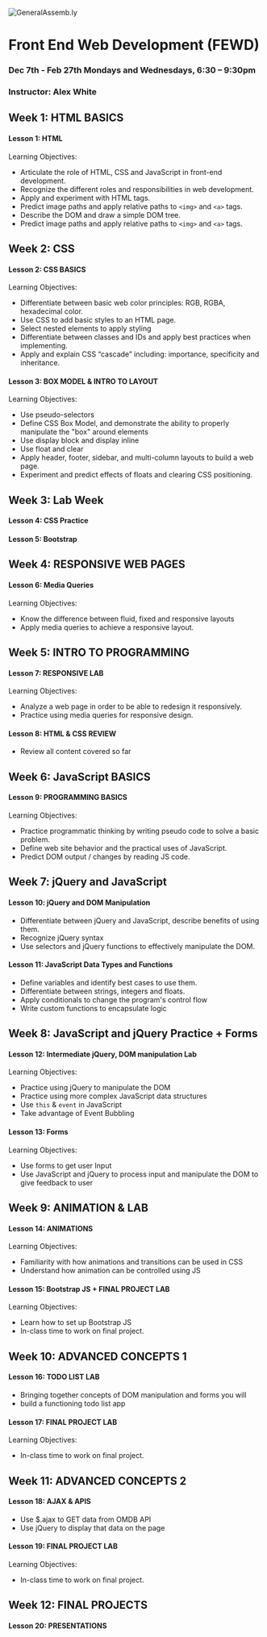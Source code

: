 ![GeneralAssemb.ly](https://github.com/generalassembly/ga-ruby-on-rails-for-devs/raw/master/images/ga.png "GeneralAssemb.ly")

# Front End Web Development (FEWD)
### Dec 7th - Feb 27th Mondays and Wednesdays, 6:30 – 9:30pm
### Instructor: Alex White

## Week 1: HTML BASICS
#### Lesson 1: HTML
Learning Objectives:
- Articulate the role of HTML, CSS and JavaScript in front-end development.
- Recognize the different roles and responsibilities in web development.
- Apply and experiment with HTML tags.
- Predict image paths and apply relative paths to `<img>` and `<a>` tags.
- Describe the DOM and draw a simple DOM tree.
- Predict image paths and apply relative paths to `<img>` and `<a>` tags.

## Week 2: CSS
#### Lesson 2: CSS BASICS
Learning Objectives:
- Differentiate between basic web color principles: RGB, RGBA, hexadecimal color.
- Use CSS to add basic styles to an HTML page.
- Select nested elements to apply styling
- Differentiate between classes and IDs and apply best practices when implementing.
- Apply and explain CSS “cascade” including: importance, specificity and inheritance.

#### Lesson 3: BOX MODEL & INTRO TO LAYOUT
Learning Objectives:
- Use pseudo-selectors
- Define CSS Box Model, and demonstrate the ability to properly manipulate the "box" around elements
- Use display block and display inline
- Use float and clear
- Apply header, footer, sidebar, and multi-column layouts to build a web page.
- Experiment and predict effects of floats and clearing CSS positioning.

## Week 3: Lab Week
#### Lesson 4: CSS Practice
#### Lesson 5: Bootstrap

## Week 4: RESPONSIVE WEB PAGES
#### Lesson 6: Media Queries
Learning Objectives:
- Know the difference between fluid, fixed and responsive layouts
- Apply media queries to achieve a responsive layout.

## Week 5: INTRO TO PROGRAMMING
#### Lesson 7: RESPONSIVE LAB
Learning Objectives:
- Analyze a web page in order to be able to redesign it responsively.
- Practice using media queries for responsive design.

#### Lesson 8: HTML & CSS REVIEW 
- Review all content covered so far

## Week 6: JavaScript BASICS

#### Lesson 9: PROGRAMMING BASICS
Learning Objectives:
- Practice programmatic thinking by writing pseudo code to solve a basic problem.
- Define web site behavior and the practical uses of JavaScript.
- Predict DOM output / changes by reading JS code.

## Week 7: jQuery and JavaScript
#### Lesson 10: jQuery and DOM Manipulation 
- Differentiate between jQuery and JavaScript, describe benefits of using them.
- Recognize jQuery syntax
- Use selectors and jQuery functions to effectively manipulate the DOM.

#### Lesson 11: JavaScript Data Types and Functions
- Define variables and identify best cases to use them.
- Differentiate between strings, integers and floats.
- Apply conditionals to change the program's control flow
- Write custom functions to encapsulate logic

## Week 8: JavaScript and jQuery Practice + Forms
#### Lesson 12: Intermediate jQuery, DOM manipulation Lab
Learning Objectives:
- Practice using jQuery to manipulate the DOM
- Practice using more complex JavaScript data structures
- Use `this` & `event` in JavaScript
- Take advantage of Event Bubbling

#### Lesson 13: Forms
Learning Objectives:
- Use forms to get user Input
- Use JavaScript and jQuery to process input and manipulate the DOM to give feedback to user


## Week 9: ANIMATION & LAB
#### Lesson 14: ANIMATIONS
Learning Objectives:
- Familiarity with how animations and transitions can be used in CSS
- Understand how animation can be controlled using JS

#### Lesson 15: Bootstrap JS + FINAL PROJECT LAB
Learning Objectives:
- Learn how to set up Bootstrap JS
- In-class time to work on final project.

## Week 10: ADVANCED CONCEPTS 1
#### Lesson 16: TODO LIST LAB
- Bringing together concepts of DOM manipulation and forms you will
- build a functioning todo list app

#### Lesson 17: FINAL PROJECT LAB
Learning Objectives:
- In-class time to work on final project.

## Week 11: ADVANCED CONCEPTS 2
#### Lesson 18: AJAX & APIS
- Use $.ajax to GET data from OMDB API
- Use jQuery to display that data on the page

#### Lesson 19: FINAL PROJECT LAB
Learning Objectives:
- In-class time to work on final project.


## Week 12: FINAL PROJECTS
#### Lesson 20: PRESENTATIONS
